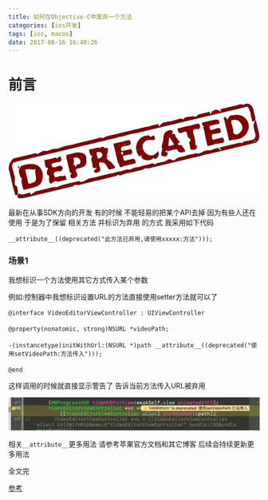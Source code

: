 ```yaml
---
title: 如何在Objective-C中废弃一个方法
categories: [ios开发]
tags: [ios, macos]
date: 2017-06-16 16:40:26
---
```

# 前言
![](/assets/images/20170616HowToDeprecatedAMothodInObjC/deprecated.png)


最新在从事SDK方向的开发 有的时候 不能轻易的把某个API去掉 因为有些人还在使用 于是为了保留 相关方法 并标识为弃用 的方式 我采用如下代码

``` objc
__attribute__((deprecated("此方法已弃用,请使用xxxxx:方法")));
```

### 场景1

我想标识一个方法使用其它方式传入某个参数 

例如:控制器中我想标识设置URL的方法直接使用setter方法就可以了


``` objc
@interface VideoEditorViewController : UIViewController

@property(nonatomic, strong)NSURL *videoPath;

-(instancetype)initWithUrl:(NSURL *)path __attribute__((deprecated("使用setVideoPath:方法传入")));

@end
```

这样调用的时候就直接显示警告了 告诉当前方法传入URL被弃用

![](/assets/images/20170616HowToDeprecatedAMothodInObjC/code.png)



相关`__attribute__`更多用法 请参考苹果官方文档和其它博客 
后续会持续更新更多用法

全文完



[参考](http://www.jianshu.com/p/0237c34158f0)
